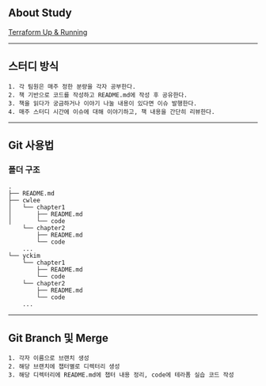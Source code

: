 ## About Study
[Terraform Up & Running](https://search.shopping.naver.com/book/catalog/32436245215?query=%ED%85%8C%EB%9D%BC%ED%8F%BC%20%EC%97%85%EC%95%A4%EB%9F%AC%EB%8B%9D&NaPm=ct%3Dlghsb9dk%7Cci%3De0f99ad61a466952976873b900fa25b7d0175589%7Ctr%3Dboksl%7Csn%3D95694%7Chk%3Dd7127285c369139754d0650621739e38a71c95c7)

---
## 스터디 방식
```
1. 각 팀원은 매주 정한 분량을 각자 공부한다.
2. 책 기반으로 코드를 작성하고 README.md에 작성 후 공유한다.
3. 책을 읽다가 궁금하거나 이야기 나눌 내용이 있다면 이슈 발행한다.
4. 매주 스터디 시간에 이슈에 대해 이야기하고, 책 내용을 간단히 리뷰한다.
```
---
## Git 사용법
### 폴더 구조
```
.
├── README.md
├── cwlee
│   └── chapter1
│       ├── README.md
│       └── code
    └── chapter2
        ├── README.md
        └── code
    ...
└── yckim
    └── chapter1
        ├── README.md
        └── code
    └── chapter2
        ├── README.md
        └── code
    ...
```
---
## Git Branch 및 Merge
```
1. 각자 이름으로 브랜치 생성
2. 해당 브랜치에 챕터별로 디렉터리 생성
3. 해당 디렉터리에 README.md에 챕터 내용 정리, code에 테라폼 실습 코드 작성
```